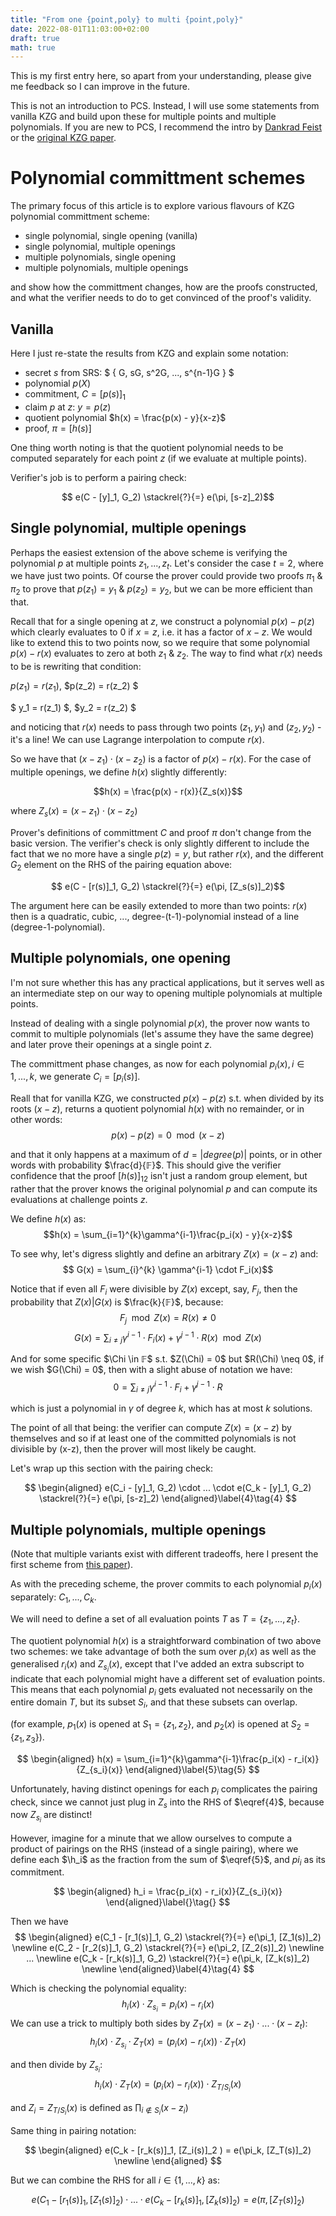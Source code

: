 ```yaml
---
title: "From one {point,poly} to multi {point,poly}"
date: 2022-08-01T11:03:00+02:00
draft: true
math: true
---
```


This is my first entry here, so apart from your understanding, please give me feedback so I can improve in the future.

This is not an introduction to PCS. Instead, I will use some statements from vanilla KZG and build upon these for multiple points and multiple polynomials. If you are new to PCS, I recommend the intro by [Dankrad Feist](https://dankradfeist.de/ethereum/2020/06/16/kate-polynomial-commitments.html) or the [original KZG paper](https://www.iacr.org/archive/asiacrypt2010/6477178/6477178.pdf).

# Polynomial committment schemes

The primary focus of this article is to explore various flavours of KZG polynomial committment scheme:
- single polynomial, single opening (vanilla)
- single polynomial, multiple openings
- multiple polynomials, single opening
- multiple polynomials, multiple openings

and show how the committment changes, how are the proofs constructed, and what the verifier needs to do to get convinced of the proof's validity.
## Vanilla

Here I just re-state the results from KZG and explain some notation:

- secret $s$ from SRS: $ \{ G, sG, s^2G, ..., s^{n-1}G \} $
- polynomial $p(X)$
- commitment, $C = [p(s)]_1$
- claim $p$ at $z$: $y = p(z)$
- quotient polynomial $h(x) = \frac{p(x) - y}{x-z}$
- proof, $\pi = [h(s)]$

One thing worth noting is that the quotient polynomial needs to be computed separately for each point $z$ (if we evaluate at multiple points).

Verifier's job is to perform a pairing check:

$$ e(C - [y]_1, G_2) \stackrel{?}{=} e(\pi, [s-z]_2)$$

## Single polynomial, multiple openings

Perhaps the easiest extension of the above scheme is verifying the polynomial $p$ at multiple points $z_1, ..., z_t$. Let's consider the case $t=2$, where we have just two points.
Of course the prover could provide two proofs $\pi_1$ & $\pi_2$ to prove that $p(z_1) = y_1$ & $p(z_2) = y_2$, but we can be more efficient than that.

Recall that for a single opening at $z$, we construct a polynomial $p(x) - p(z)$ which clearly evaluates to $0$ if $x=z$, i.e. it has a factor of $x-z$.
We would like to extend this to two points now, so we require that some polynomial $p(x) - r(x)$ evaluates to zero at both $z_1$ & $z_2$. The way to find what $r(x)$ needs to be is rewriting that condition:

$p(z_1) = r(z_1)$, $p(z_2) = r(z_2) $

$ y_1 = r(z_1) $, $y_2 = r(z_2) $

and noticing that $r(x)$ needs to pass through two points $(z_1, y_1)$ and $(z_2, y_2)$ - it's a line! We can use Lagrange interpolation to compute $r(x)$.

So we have that $(x-z_1)\cdot(x-z_2)$ is a factor of $p(x) - r(x)$. For the case of multiple openings, we define $h(x)$ slightly differently:

$$h(x) = \frac{p(x) - r(x)}{Z_s(x)}$$

where $Z_s(x) = (x-z_1)\cdot(x-z_2)$

Prover's definitions of committment $C$ and proof $\pi$ don't change from the basic version.
The verifier's check is only slightly different to include the fact that we no more have a single $p(z) = y$, but rather $r(x)$, and the different $G_2$ element on the RHS of the pairing equation above:

$$ e(C - [r(s)]_1, G_2) \stackrel{?}{=} e(\pi, [Z_s(s)]_2)$$

The argument here can be easily extended to more than two points: $r(x)$ then is a quadratic, cubic, ..., degree-(t-1)-polynomial instead of a line (degree-1-polynomial).

## Multiple polynomials, one opening

I'm not sure whether this has any practical applications, but it serves well as an intermediate step on our way to opening multiple polynomials at multiple points.

Instead of dealing with a single polynomial $p(x)$, the prover now wants to commit to multiple polynomials (let's assume they have the same degree) and later prove their openings at a single point $z$.

The committment phase changes, as now for each polynomial $p_i(x), i  \in {1, ..., k}$, we generate $C_i = [p_i(s)]$.

Reall that for vanilla KZG, we constructed $p(x) - p(z)$ s.t. when divided by its roots $(x - z)$, returns a quotient polynomial $h(x)$ with no remainder, or in other words:
$$ p(x) - p(z) = 0 \mod (x-z)$$

and that it only happens at a maximum of $d = |degree(p)|$ points, or in other words with probability $\frac{d}{𝔽}$. This should give the verifier confidence that the proof $[h(s)]_12$ isn't just a random group element, but rather that the prover knows the original polynomial $p$ and can compute its evaluations at challenge points $z$.

We define $h(x)$ as:
$$h(x) = \sum_{i=1}^{k}\gamma^{i-1}\frac{p_i(x) - y}{x-z}$$

To see why, let's digress slightly and define an arbitrary $Z(x) = (x-z)$ and:
$$ G(x) = \sum_{i}^{k} \gamma^{i-1} \cdot F_i(x)$$

Notice that if even all $F_i$ were divisible by $Z(x)$ except, say, $F_j$, then the probability that $Z(x) | G(x)$ is $\frac{k}{𝔽}$, because:
$$ F_j \mod Z(x) = R(x) \neq 0$$ 
$$ G(x) = \sum_{i \neq j} \gamma^{i-1} \cdot F_i(x) + \gamma^{j-1}\cdot R(x) \mod Z(x)$$

And for some specific $\Chi \in 𝔽$ s.t. $Z(\Chi) = 0$ but $R(\Chi) \neq 0$, if we wish $G(\Chi) = 0$, then with a slight abuse of notation we have:
$$ 0 = \sum_{i \neq j} \gamma^{i-1} \cdot F_i + \gamma^{j-1}\cdot R$$

which is just a polynomial in $\gamma$ of degree $k$, which has at most $k$ solutions.

The point of all that being: the verifier can compute $Z(x) = (x-z)$ by themselves and so if at least one of the committed polynomials is not divisible by (x-z), then the prover will most likely be caught.

Let's wrap up this section with the pairing check:

$$
\begin{aligned} e(C_i - [y]_1, G_2) \cdot ... \cdot e(C_k - [y]_1, G_2) \stackrel{?}{=} e(\pi, [s-z]_2) \end{aligned}\label{4}\tag{4}
$$

## Multiple polynomials, multiple openings

(Note that multiple variants exist with different tradeoffs, here I present the first scheme from [this paper](https://eprint.iacr.org/2020/081.pdf)).

As with the preceding scheme, the prover commits to each polynomial $p_i(x)$ separately: $C_1, ..., C_k$.

We will need to define a set of all evaluation points $T$ as $T = \lbrace z_1, ..., z_t \rbrace$. 

The quotient polynomial $h(x)$ is a straightforward combination of two above two schemes: we take advantage of both the sum over $p_i(x)$ as well as the generalised $r_i(x)$ and $Z_{s_i}(x)$, except that I've added an extra subscript to indicate that each polynomial might have a different set of evaluation points. This means that each polynomial $p_i$ gets evaluated not necessarily on the entire domain $T$, but its subset $S_i$, and that these subsets can overlap.

(for example, $p_1(x)$ is opened at $S_1 = \lbrace z_1, z_2 \rbrace$, and $p_2(x)$ is opened at $S_2 = \lbrace z_1, z_3 \rbrace$).

$$
\begin{aligned}
h(x) = \sum_{i=1}^{k}\gamma^{i-1}\frac{p_i(x) - r_i(x)}{Z_{s_i}(x)} \end{aligned}\label{5}\tag{5}
$$

Unfortunately, having distinct openings for each $p_i$ complicates the pairing check, since we cannot just plug in $Z_{s}$ into the RHS of $\eqref{4}$, because now $Z_{s_i}$ are distinct!

However, imagine for a minute that we allow ourselves to compute a product of pairings on the RHS (instead of a single pairing), where we define each $\h_i$ as the fraction from the sum of $\eqref{5}$, and $pi_i$ as its commitment.

$$
\begin{aligned}
h_i = \frac{p_i(x) - r_i(x)}{Z_{s_i}(x)} \end{aligned}\label{}\tag{}
$$

Then we have 
$$
\begin{aligned}
e(C_1 - [r_1(s)]_1, G_2) \stackrel{?}{=} e(\pi_1, [Z_1(s)]_2) \newline 
e(C_2 - [r_2(s)]_1, G_2) \stackrel{?}{=} e(\pi_2, [Z_2(s)]_2) \newline
... \newline
e(C_k - [r_k(s)]_1, G_2) \stackrel{?}{=} e(\pi_k, [Z_k(s)]_2) \newline 
\end{aligned}\label{4}\tag{4}
$$

Which is checking the polynomial equality:
$$h_i(x)\cdot Z_{s_i} = p_i(x) - r_i(x)$$
We can use a trick to multiply both sides by $Z_T(x) = (x-z_1)\cdot...\cdot(x-z_t)$:
$$h_i(x)\cdot Z_{s_i} \cdot Z_T(x) = (p_i(x) - r_i(x))\cdot Z_T(x)$$

and then divide by $Z_{s_i}$:
$$h_i(x)\cdot Z_T(x) = (p_i(x) - r_i(x))\cdot Z_{T/S_i}(x)$$

and $Z_i = Z_{T/S_i}(x)$ is defined as $\prod_{i \notin S_i}{(x-z_i)}$

Same thing in pairing notation:

$$
\begin{aligned}
e(C_k - [r_k(s)]_1, [Z_i(s)]_2 ) = e(\pi_k, [Z_T(s)]_2) \newline 
\end{aligned}
$$

But we can combine the RHS for all $i \in \lbrace 1, ..., k\rbrace$ as:

$$
e(C_1 - [r_1(s)]_1, [Z_1(s)]_2) \cdot ... \cdot e(C_k - [r_k(s)]_1, [Z_k(s)]_2 ) = e(\pi, [Z_T(s)]_2)
$$